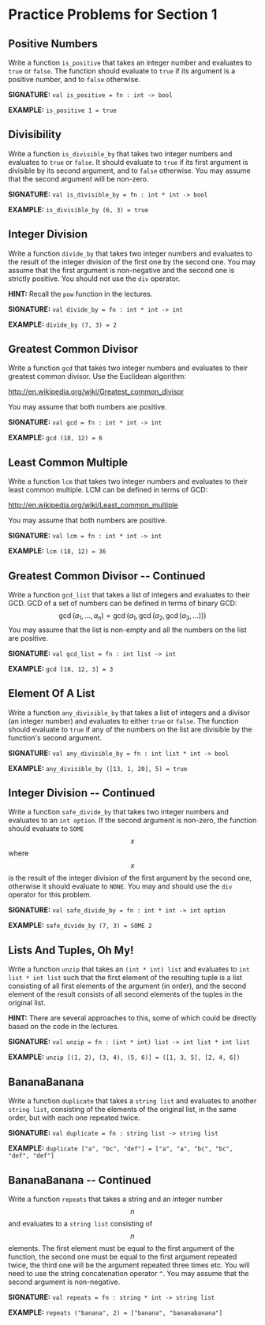 # Practice Problems for Section 1

## Positive Numbers

Write a function `is_positive` that takes an integer number and
evaluates to `true` or `false`. The function should evaluate to
`true` if its argument is a positive number, and to `false`
otherwise.

**SIGNATURE:** `val is_positive = fn : int -> bool`

**EXAMPLE:** `is_positive 1 = true`

## Divisibility

Write a function `is_divisible_by` that takes two integer
numbers and evaluates to `true` or `false`. It should evaluate
to `true` if its first argument is divisible by its second
argument, and to `false` otherwise. You may assume that the
second argument will be non-zero.

**SIGNATURE:** `val is_divisible_by = fn : int * int -> bool`

**EXAMPLE:** `is_divisible_by (6, 3) = true`

## Integer Division

Write a function `divide_by` that takes two integer numbers and
evaluates to the result of the integer division of the first
one by the second one. You may assume that the first argument
is non-negative and the second one is strictly positive. You
should not use the `div` operator.

**HINT:** Recall the `pow` function in the lectures.

**SIGNATURE:** `val divide_by = fn : int * int -> int`

**EXAMPLE:** `divide_by (7, 3) = 2`

## Greatest Common Divisor

Write a function `gcd` that takes two integer numbers and
evaluates to their greatest common divisor. Use the Euclidean
algorithm:

http://en.wikipedia.org/wiki/Greatest_common_divisor

You may assume that both numbers are positive.

**SIGNATURE:** `val gcd = fn : int * int -> int`

**EXAMPLE:** `gcd (18, 12) = 6`

## Least Common Multiple

Write a function `lcm` that takes two integer numbers and
evaluates to their least common multiple. LCM can be defined
in terms of GCD:

http://en.wikipedia.org/wiki/Least_common_multiple

You may assume that both numbers are positive.

**SIGNATURE:** `val lcm = fn : int * int -> int`

**EXAMPLE:** `lcm (18, 12) = 36`

## Greatest Common Divisor -- Continued

Write a function `gcd_list` that takes a list of integers and
evaluates to their GCD. GCD of a set of numbers can be defined
in terms of binary GCD:
$$\gcd(a_1, \dots, a_n) = \gcd(a_1, \gcd(a_2, \gcd(a_3, \dots)))$$
You may assume that the list is non-empty and all the numbers
on the list are positive.

**SIGNATURE:** `val gcd_list = fn : int list -> int`

**EXAMPLE:** `gcd [18, 12, 3] = 3`

## Element Of A List

Write a function `any_divisible_by` that takes a list of
integers and a divisor (an integer number) and evaluates to
either `true` or `false`. The function should evaluate to
`true` if any of the numbers on the list are divisible by the
function's second argument.

**SIGNATURE:** `val any_divisible_by = fn : int list * int -> bool`

**EXAMPLE:** `any_divisible_by ([13, 1, 20], 5) = true`

## Integer Division -- Continued

Write a function `safe_divide_by` that takes two integer
numbers and evaluates to an `int option`. If the second
argument is non-zero, the function should evaluate to `SOME`
$$x$$ where $$x$$ is the result of the integer division of the
first argument by the second one, otherwise it should evaluate
to `NONE`. You may and should use the `div` operator for this
problem.

**SIGNATURE:** `val safe_divide_by = fn : int * int -> int option`

**EXAMPLE:** `safe_divide_by (7, 3) = SOME 2`

## Lists And Tuples, Oh My!

Write a function `unzip` that takes an `(int * int) list` and
evaluates to `int list * int list` such that the first element
of the resulting tuple is a list consisting of all first
elements of the argument (in order), and the second element of
the result consists of all second elements of the tuples in
the original list.

**HINT:** There are several approaches to this, some of which could
be directly based on the code in the lectures.

**SIGNATURE:** `val unzip = fn : (int * int) list -> int list * int list`

**EXAMPLE:** `unzip [(1, 2), (3, 4), (5, 6)] = ([1, 3, 5], [2, 4, 6])`

## BananaBanana

Write a function `duplicate` that takes a `string list` and
evaluates to another `string list`, consisting of the elements
of the original list, in the same order, but with each one
repeated twice.

**SIGNATURE:** `val duplicate = fn : string list -> string list`

**EXAMPLE:** `duplicate ["a", "bc", "def"] = ["a", "a", "bc", "bc", "def", "def"]`

## BananaBanana -- Continued

Write a function `repeats` that takes a string and an integer
number $$n$$ and evaluates to a `string list` consisting of
$$n$$ elements. The first element must be equal to the first
argument of the function, the second one must be equal to the
first argument repeated twice, the third one will be the
argument repeated three times etc. You will need to use the
string concatenation operator `^`. You may assume that the
second argument is non-negative.

**SIGNATURE:** `val repeats = fn : string * int -> string list`

**EXAMPLE:** `repeats ("banana", 2) = ["banana", "bananabanana"]`

